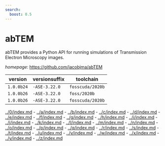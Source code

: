 ```yaml
---
search:
  boost: 0.5
---
```

# abTEM

abTEM provides a Python API for running simulations of Transmission Electron Microscopy images.

*homepage*: <https://github.com/jacobjma/abTEM>

version | versionsuffix | toolchain
--------|---------------|----------
``1.0.0b24`` | ``-ASE-3.22.0`` | ``fosscuda/2020b``
``1.0.0b26`` | ``-ASE-3.22.0`` | ``foss/2020b``
``1.0.0b26`` | ``-ASE-3.22.0`` | ``fosscuda/2020b``

[../0/index.md](0) - [../a/index.md](a) - [../b/index.md](b) - [../c/index.md](c) - [../d/index.md](d) - [../e/index.md](e) - [../f/index.md](f) - [../g/index.md](g) - [../h/index.md](h) - [../i/index.md](i) - [../j/index.md](j) - [../k/index.md](k) - [../l/index.md](l) - [../m/index.md](m) - [../n/index.md](n) - [../o/index.md](o) - [../p/index.md](p) - [../q/index.md](q) - [../r/index.md](r) - [../s/index.md](s) - [../t/index.md](t) - [../u/index.md](u) - [../v/index.md](v) - [../w/index.md](w) - [../x/index.md](x) - [../y/index.md](y) - [../z/index.md](z)


